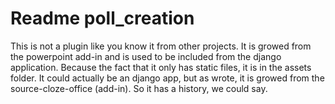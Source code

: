 # Readme poll_creation
This is not a plugin like you know it from other projects.
It is growed from the powerpoint add-in and is used to be included from the django application. 
Because the fact that it only has static files, it is in the assets folder.
It could actually be an django app, but as wrote, it is growed from the source-cloze-office (add-in). So it has a history, we could say.